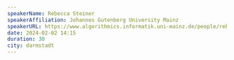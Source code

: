 ```yaml
---
speakerName: Rebecca Steiner
speakerAffiliation: Johannes Gutenberg University Mainz
speakerURL: https://www.algorithmics.informatik.uni-mainz.de/people/rebecca-steiner-m-sc/
date: 2024-02-02 14:15
duration: 30
city: darmstadt
---
```

